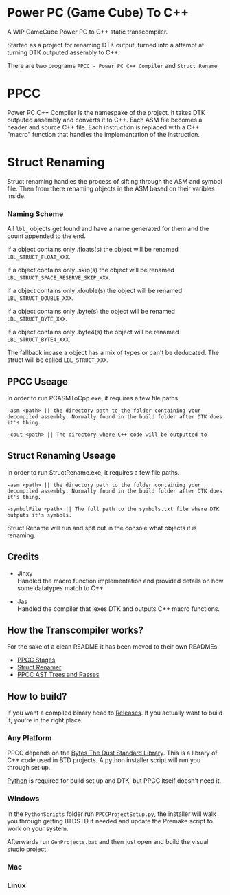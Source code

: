 # Power PC (Game Cube) To C++
A WIP GameCube Power PC to C++ static transcompiler.

Started as a project for renaming DTK output, turned into a attempt at turning DTK outputed assembly to C++.

There are two programs `PPCC - Power PC C++ Compiler` and `Struct Rename`

# PPCC

Power PC C++ Compiler is the namespake of the project. It takes DTK outputed assembly and converts it to C++. Each ASM file becomes a header and source C++ file. Each instruction is replaced with a C++ "macro" function that handles the implementation of the instruction.

# Struct Renaming

Struct renaming handles the process of sifting through the ASM and symbol file. Then from there renaming objects in the ASM based on their varibles inside.

### Naming Scheme

All `lbl_` objects get found and have a name generated for them and the count appended to the end.

If a object contains only .floats(s) the object will be renamed `LBL_STRUCT_FLOAT_XXX`.

If a object contains only .skip(s) the object will be renamed `LBL_STRUCT_SPACE_RESERVE_SKIP_XXX`.

If a object contains only .double(s) the object will be renamed `LBL_STRUCT_DOUBLE_XXX`.

If a object contains only .byte(s) the object will be renamed `LBL_STRUCT_BYTE_XXX`.

If a object contains only .byte4(s) the object will be renamed `LBL_STRUCT_BYTE4_XXX`.

The fallback incase a object has a mix of types or can't be deducated. The struct will be called `LBL_STRUCT_XXX`.

## PPCC Useage

In order to run PCASMToCpp.exe, it requires a few file paths.

```
-asm <path> || the directory path to the folder containing your decompiled assembly. Normally found in the build folder after DTK does it's thing.

-cout <path> || The directory where C++ code will be outputted to

```

## Struct Renaming Useage

In order to run StructRename.exe, it requires a few file paths.

```
-asm <path> || the directory path to the folder containing your decompiled assembly. Normally found in the build folder after DTK does it's thing.

-symbolFile <path> || The full path to the symbols.txt file where DTK outputs it's symbols.

```

Struct Rename will run and spit out in the console what objects it is renaming.

## Credits

- Jinxy <br>
Handled the macro function implementation and provided details on how some datatypes match to C++

- Jas <br>
Handled the compiler that lexes DTK and outputs C++ macro functions.

## How the Transcompiler works?

For the sake of a clean README it has been moved to their own READMEs.

- [PPCC Stages](README_DOCS/PPPCDetails.md)
- [Struct Renamer]()
- [PPCC AST Trees and Passes]()

## How to build?

If you want a compiled binary head to [Releases](https://github.com/SeanMott/PPCC/releases). If you actually want to build it, you're in the right place.

### Any Platform

PPCC depends on the [Bytes The Dust Standard Library](). This is a library of C++ code used in BTD projects. A python installer script will run you through set up.

[Python]() is required for build set up and DTK, but PPCC itself doesn't need it.

### Windows

In the `PythonScripts` folder run `PPCCProjectSetup.py`, the installer will walk you through getting BTDSTD if needed and update the Premake script to work on your system.

Afterwards run `GenProjects.bat` and then just open and build the visual studio project.

### Mac

### Linux